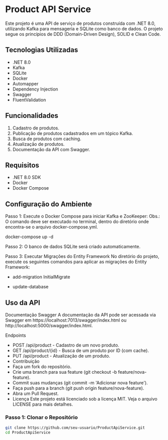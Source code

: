 # Product API Service

Este projeto é uma API de serviço de produtos construída com .NET 8.0, utilizando Kafka para mensageria e SQLite como banco de dados. O projeto segue os princípios de DDD (Domain-Driven Design), SOLID e Clean Code.

## Tecnologias Utilizadas

- .NET 8.0
- Kafka
- SQLite
- Docker
- Automapper
- Dependency Injection
- Swagger
- FluentValidation

## Funcionalidades

1. Cadastro de produtos.
2. Publicação de produtos cadastrados em um tópico Kafka.
3. Busca de produtos com caching.
4. Atualização de produtos.
5. Documentação da API com Swagger.

## Requisitos

- .NET 8.0 SDK
- Docker
- Docker Compose

## Configuração do Ambiente
Passo 1: Execute o Docker Compose para iniciar Kafka e ZooKeeper:
Obs.: O comando deve ser executado no terminal, dentro do diretório onde encontra-se o arquivo docker-compose.yml.

docker-compose up -d

Passo 2: O banco de dados SQLite será criado automaticamente.

Passo 3: Executar Migrações do Entity Framework
No diretório do projeto, execute os seguintes comandos para aplicar as migrações do Entity Framework:

- add-migration InitialMigrate

- update-database

## Uso da API
Documentação Swagger
A documentação da API pode ser acessada via Swagger em https://localhost:7013/swagger/index.html ou http://localhost:5000/swagger/index.html.

Endpoints
- POST /api/product - Cadastro de um novo produto.
- GET /api/product/{id} - Busca de um produto por ID (com cache).
- PUT /api/product - Atualização de um produto.
- Contribuição
- Faça um fork do repositório.
- Crie uma branch para sua feature (git checkout -b feature/nova-feature).
- Commit suas mudanças (git commit -m 'Adicionar nova feature').
- Faça push para a branch (git push origin feature/nova-feature).
- Abra um Pull Request.
- Licença
Este projeto está licenciado sob a licença MIT. Veja o arquivo LICENSE para mais detalhes.

### Passo 1: Clonar o Repositório

```bash
git clone https://github.com/seu-usuario/ProductApiService.git
cd ProductApiService

